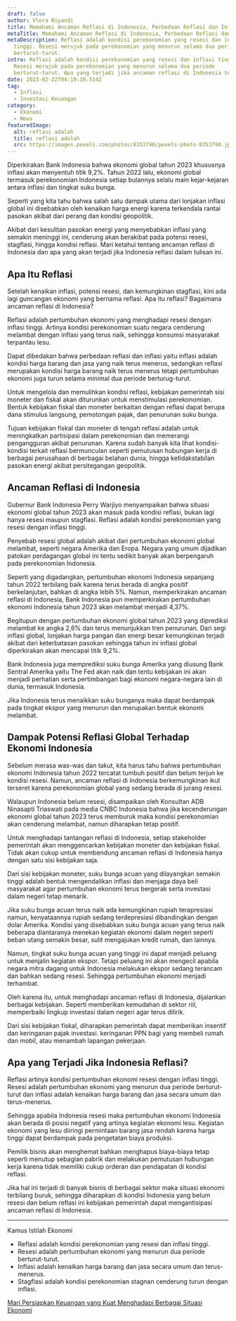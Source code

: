 ```yaml
---
draft: false
author: Vlora Riyandi
title: Memahami Ancaman Reflasi di Indonesia, Perbedaan Reflasi dan Inflasi
metaTitle: Memahami Ancaman Reflasi di Indonesia, Perbedaan Reflasi dan Inflasi
metaDescription: Reflasi adalah kondisi perekonomian yang resesi dan inflasi
  tinggi. Resesi merujuk pada perekonomian yang menurun selama dua periode
  berturut-turut.
intro: Reflasi adalah kondisi perekonomian yang resesi dan inflasi tinggi.
  Resesi merujuk pada perekonomian yang menurun selama dua periode
  berturut-turut. Apa yang terjadi jika ancaman reflasi di Indonesia terjadi?
date: 2023-02-22T04:19:10.514Z
tag:
  - Inflasi
  - Investasi Keuangan
category:
  - Ekonomi
  - News
featuredImage:
  alt: reflasi adalah
  title: reflasi adalah
  src: https://images.pexels.com/photos/8353790/pexels-photo-8353790.jpeg?auto=compress&cs=tinysrgb&w=1260&h=750&dpr=2
---
```

Diperkirakan Bank Indonesia bahwa ekonomi global tahun 2023 khususnya inflasi akan menyentuh titik 9,2%. Tahun 2022 lalu, ekonomi global termasuk perekonomian Indonesia setiap bulannya selalu main kejar-kejaran antara inflasi dan tingkat suku bunga. 

Seperti yang kita tahu bahwa salah satu dampak utama dari lonjakan inflasi global ini disebabkan oleh kenaikan harga energi karena terkendala rantai pasokan akibat dari perang dan kondisi geopolitik. 

Akibat dari kesulitan pasokan energi yang menyebabkan inflasi yang semakin meninggi ini, cenderung akan berakibat pada potensi resesi, stagflasi, hingga kondisi reflasi. Mari ketahui tentang ancaman reflasi di Indonesia dan apa yang akan terjadi jika Indonesia reflasi dalam tulisan ini.

## Apa Itu Reflasi

Setelah kenaikan inflasi, potensi resesi, dan kemungkinan stagflasi, kini ada lagi guncangan ekonomi yang bernama reflasi. Apa itu reflasi? Bagaimana ancaman reflasi di Indonesia? 

Reflasi adalah pertumbuhan ekonomi yang menghadapi resesi dengan inflasi tinggi. Artinya kondisi perekonomian suatu negara cenderung melambat dengan inflasi yang terus naik, sehingga konsumsi masyarakat terpantau lesu.

Dapat dibedakan bahwa perbedaan reflasi dan inflasi yaitu inflasi adalah kondisi harga barang dan jasa yang naik terus menerus, sedangkan reflasi merupakan kondisi harga barang naik terus menerus tetapi pertumbuhan ekonomi juga turun selama minimal dua periode berturug-turut.

Untuk mengelola dan memulihkan kondisi reflasi, kebijakan pemerintah sisi moneter dan fiskal akan diturunkan untuk menstimulasi perekonomian. Bentuk kebijakan fiskal dan moneter berkaitan dengan reflasi dapat berupa dana stimulus langsung, pemotongan pajak, dan penurunan suku bunga. 

Tujuan kebijakan fiskal dan moneter di tengah reflasi adalah untuk meningkatkan partisipasi dalam perekonomian dan memerangi pengangguran akibat penurunan. Karena sudah banyak kita lihat kondisi-kondisi terkait reflasi bermunculan seperti pemutusan hubungan kerja di berbagai perusahaan di berbagai belahan dunia, hingga ketidakstabilan pasokan energi akibat persitegangan geopolitik.

## Ancaman Reflasi di Indonesia

Gubernur Bank Indonesia Perry Warjiyo menyampaikan bahwa situasi ekonomi global tahun 2023 akan masuk pada kondisi reflasi, bukan lagi hanya resesi maupun stagflasi. Reflasi adalah kondisi perekonomian yang resesi dengan inflasi tinggi. 

Penyebab resesi global adalah akibat dari pertumbuhan ekonomi global melambat, seperti negara Amerika dan Eropa. Negara yang umum dijadikan patokan perdagangan global ini tentu sedikit banyak akan berpengaruh pada perekonomian Indonesia.

Seperti yang digadangkan, pertumbuhan ekonomi Indonesia sepanjang tahun 2022 terbilang baik karena terus berada di angka positif berkelanjutan, bahkan di angka lebih 5%. Namun, memperkirakan ancaman reflasi di Indonesia, Bank Indonesia pun memperkirakan pertumbuhan ekonomi Indonesia tahun 2023 akan melambat menjadi 4,37%.

Begitupun dengan pertumbuhan ekonomi global tahun 2023 yang diprediksi melambat ke angka 2,6% dan terus menunjukkan tren penurunan. Dari segi inflasi global, lonjakan harga pangan dan energi besar kemungkinan terjadi akibat dari keterbatasan pasokan sehingga tahun ini inflasi global diperkirakan akan mencapai titik 9,2%.

Bank Indonesia juga memprediksi suku bunga Amerika yang diusung Bank Sentral Amerika yaitu The Fed akan naik dan tentu kebijakan ini akan menjadi perhatian serta pertimbangan bagi ekonomi negara-negara lain di dunia, termasuk Indonesia. 

Jika Indonesia terus menaikkan suku bunganya maka dapat berdampak pada tingkat ekspor yang menurun dan merupakan bentuk ekonomi melambat. 

## Dampak Potensi Reflasi Global Terhadap Ekonomi Indonesia

Sebelum merasa was-was dan takut, kita harus tahu bahwa pertumbuhan ekonomi Indonesia tahun 2022 tercatat tumbuh positif dan belum terjun ke kondisi resesi. Namun, ancaman reflasi di Indonesia berkemungkinan ikut terseret karena perekonomian global yang sedang berada di jurang resesi. 

Walaupun Indonesia belum resesi, disampaikan oleh Konsultan ADB Ninasapti Triaswati pada media CNBC Indonesia bahwa jika kecenderungan ekonomi global tahun 2023 terus memburuk maka kondisi perekonomian akan cenderung melambat, namun diharapkan tetap positif. 

Untuk menghadapi tantangan reflasi di Indonesia, setiap stakeholder pemerintah akan menggencarkan kebijakan moneter dan kebijakan fiskal. Tidak akan cukup untuk membendung ancaman reflasi di Indonesia hanya dengan satu sisi kebijakan saja.  

Dari sisi kebijakan moneter, suku bunga acuan yang dilayangkan semakin tinggi adalah bentuk mengendalikan inflasi dan menjaga daya beli masyarakat agar pertumbuhan ekonomi terus bergerak serta investasi dalam negeri tetap menarik. 

Jika suku bunga acuan terus naik ada kemungkinan rupiah terapresiasi namun, kenyataannya rupiah sedang terdepresiasi dibandingkan dengan dolar Amerika. Kondisi yang disebabkan suku bunga acuan yang terus naik beberapa diantaranya menekan kegiatan ekonomi dalam negeri seperti beban utang semakin besar, sulit mengajukan kredit rumah, dan lainnya.

Namun, tingkat suku bunga acuan yang tinggi ini dapat menjadi peluang untuk menjalin kegiatan ekspor. Tetapi peluang ini akan mengecil apabila negara mitra dagang untuk Indonesia melakukan ekspor sedang terancam dan bahkan sedang resesi. Sehingga pertumbuhan ekonomi menjadi terhambat. 

Oleh karena itu, untuk menghadapi ancaman reflasi di Indonesia, dijalankan berbagai kebijakan. Seperti memberikan kemudahan di sektor riil, memperbaiki lingkup investasi dalam negeri agar terus dilirik.

Dari sisi kebijakan fiskal, diharapkan pemerintah dapat memberikan insentif dan keringanan pajak investasi. keringanan PPN bagi yang membeli rumah dan mobil, atau menambah lapangan pekerjaan. 

## Apa yang Terjadi Jika Indonesia Reflasi?

Reflasi artinya kondisi pertumbuhan ekonomi resesi dengan inflasi tinggi. Resesi adalah pertumbuhan ekonomi yang menurun dua periode berturut-turut dan inflasi adalah kenaikan harga barang dan jasa secara umum dan terus-menerus.

Sehingga apabila Indonesia resesi maka pertumbuhan ekonomi Indonesia akan berada di posisi negatif yang artinya kegiatan ekonomi lesu. Kegiatan ekonomi yang lesu diiringi permintaan barang jasa rendah karena harga tinggi dapat berdampak pada pengetatan biaya produksi.

Pemilik bisnis akan menghemat bahkan menghapus biaya-biaya tetap seperti menutup sebagian pabrik dan melakukan pemutusan hubungan kerja karena tidak memiliki cukup orderan dan pendapatan di kondisi reflasi. 

Jika hal ini terjadi di banyak bisnis di berbagai sektor maka situasi ekonomi terbilang buruk, sehingga diharapkan di kondisi Indonesia yang belum resesi dan belum reflasi ini kebijakan pemerintah dapat mengantisipasi ancaman reflasi di Indonesia.

- - -

Kamus Istilah Ekonomi

* Reflasi adalah kondisi perekonomian yang resesi dan inflasi tinggi.
* Resesi adalah pertumbuhan ekonomi yang menurun dua periode berturut-turut. 
* Inflasi adalah kenaikan harga barang dan jasa secara umum dan terus-menerus.
* Stagflasi adalah kondisi perekonomian stagnan cenderung turun dengan inflasi.

[Mari Persiapkan Keuangan yang Kuat Menghadapi Berbagai Situasi Ekonomi](https://app.landx.id/?utm_source=Organic+Page&utm_medium=Content+Blog&utm_campaign=BlogLandX&utm_id=Blog)